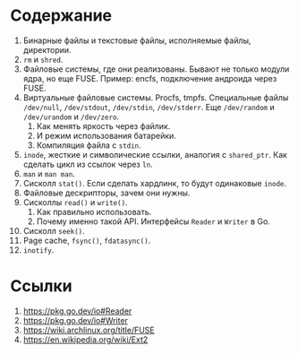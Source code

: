 #  Содержание

1. Бинарные файлы и текстовые файлы, исполняемые файлы, директории.
1. `rm` и `shred`.
1. Файловые системы, где они реализованы. Бывают не только модули ядра, но еще
   FUSE. Пример: encfs, подключение андроида через FUSE.
1. Виртуальные файловые системы. Procfs, tmpfs. Специальные файлы
   `/dev/null`, `/dev/stdout`, `/dev/stdin`, `/dev/stderr`. Еще `/dev/random` и
   `/dev/urandom` и `/dev/zero`.
    1. Как менять яркость через файлик.
    1. И режим использования батарейки.
    1. Компиляция файла с `stdin`.
1. `inode`, жесткие и символические ссылки, аналогия с `shared_ptr`.
   Как сделать цикл из ссылок через `ln`.
1. `man` и `man man`.
1. Сисколл `stat()`. Если сделать хардлинк, то будут одинаковые `inode`.
1. Файловые дескрипторы, зачем они нужны.
1. Сисколлы `read()` и `write()`.
   1. Как правильно использовать.
   1. Почему именно такой API. Интерфейсы `Reader` и `Writer` в Go.
1. Сисколл `seek()`.
1. Page cache, `fsync()`, `fdatasync()`.
1. `inotify`.

# Ссылки

1. https://pkg.go.dev/io#Reader
1. https://pkg.go.dev/io#Writer
1. https://wiki.archlinux.org/title/FUSE
1. https://en.wikipedia.org/wiki/Ext2
